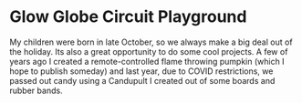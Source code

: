 # Glow Globe Circuit Playground

My children were born in late October, so we always make a big deal out of the holiday. Its also a great opportunity to do some cool projects. A few of years ago I created a remote-controlled flame throwing pumpkin (which I hope to publish someday) and last year, due to COVID restrictions, we passed out candy using a Candupult I created out of some boards and rubber bands.

